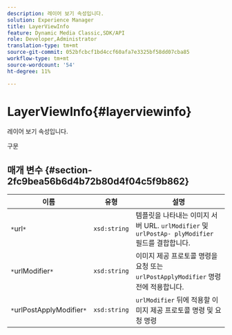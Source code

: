 ```yaml
---
description: 레이어 보기 속성입니다.
solution: Experience Manager
title: LayerViewInfo
feature: Dynamic Media Classic,SDK/API
role: Developer,Administrator
translation-type: tm+mt
source-git-commit: 052bfcbcf1bd4ccf60afa7e3325bf58dd07cba85
workflow-type: tm+mt
source-wordcount: '54'
ht-degree: 11%

---
```



# LayerViewInfo{#layerviewinfo}

레이어 보기 속성입니다.

구문

## 매개 변수 {#section-2fc9bea56b6d4b72b80d4f04c5f9b862}

| 이름 | 유형 | 설명 |
|---|---|---|
| `*`url`*` | `xsd:string` | 템플릿을 나타내는 이미지 서버 URL. `urlModifier` 및 `urlPostAp- plyModifier` 필드를 결합합니다. |
| `*`urlModifier`*` | `xsd:string` | 이미지 제공 프로토콜 명령을 요청 또는 `urlPostApplyModifier` 명령 전에 적용합니다. |
| `*`urlPostApplyModifier`*` | `xsd:string` | `urlModifier` 뒤에 적용할 이미지 제공 프로토콜 명령 및 요청 명령 |


